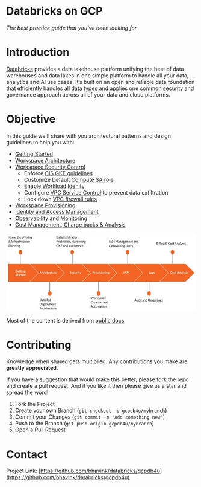 # Databricks on GCP
_The best practice guide that you've been looking for_

# Introduction

[Databricks](https://www.databricks.com) provides a data lakehouse platform unifying the best of data warehouses and data lakes in one simple platform to handle all your data, analytics and AI use cases. It’s built on an open and reliable data foundation that efficiently handles all data types and applies one common security and governance approach across all of your data and cloud platforms.

# Objective
In this guide we'll share with you architectural patterns and design guidelines to help you with:
* [Getting Started](Getting-Started.md)
* [Workspace Architecture](Workspace-Architecture.md)
* [Workspace Security Control](Workspace-Security.md)
  * Enforce [CIS GKE guidelines](./security/GKE-CIS-Guidelines.md)
  * Customize Default [Compute SA role](./security/Customize-Default-ComputeSA-Role.md)
  * Enable [Workload Idenity](./security/Workload-Identity.md)
  * Configure [VPC Service Control](./security/Configure-VPC-SC.md) to prevent data exfiltration
  * Lock down [VPC firewall rules](./security/LockDown-VPC-Firewall-Rules.md)
* [Workspace Provisioning](Workspace-Provisioning.md)
* [Identity and Access Management](Identity-And-Access-Management.md)
* [Observability and Monitoring](Observability-And-Monitoring.md)
* [Cost Management, Charge backs & Analysis](gcpdb4u/Cost-Management-And-Analysis.md)

![reading-plan](images/reading-plan.jpg)

Most of the content is derived from [public docs](https://docs.gcp.databricks.com)


# Contributing

Knowledge when shared gets multiplied. Any contributions you make are **greatly appreciated**.

If you have a suggestion that would make this better, please fork the repo and create a pull request.
And if you like it then please give us a star and spread the word!

1. Fork the Project
2. Create your own Branch (`git checkout -b gcpdb4u/mybranch`)
3. Commit your Changes (`git commit -m 'Add something new'`)
4. Push to the Branch (`git push origin gcpdb4u/mybranch`)
5. Open a Pull Request


# Contact

Project Link: [https://github.com/bhavink/databricks/gcpdb4u](https://github.com/bhavink/databricks/gcpdb4u)

